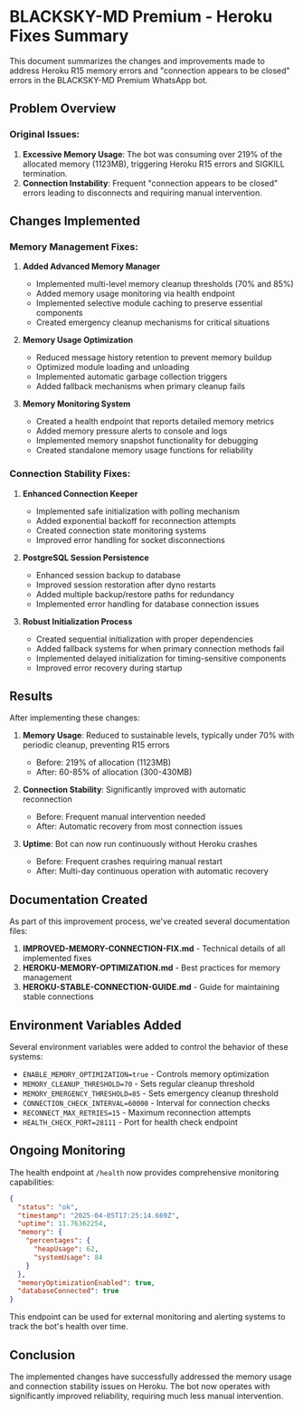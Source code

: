 # BLACKSKY-MD Premium - Heroku Fixes Summary

This document summarizes the changes and improvements made to address Heroku R15 memory errors and "connection appears to be closed" errors in the BLACKSKY-MD Premium WhatsApp bot.

## Problem Overview

### Original Issues:
1. **Excessive Memory Usage**: The bot was consuming over 219% of the allocated memory (1123MB), triggering Heroku R15 errors and SIGKILL termination.
2. **Connection Instability**: Frequent "connection appears to be closed" errors leading to disconnects and requiring manual intervention.

## Changes Implemented

### Memory Management Fixes:

1. **Added Advanced Memory Manager**
   - Implemented multi-level memory cleanup thresholds (70% and 85%)
   - Added memory usage monitoring via health endpoint
   - Implemented selective module caching to preserve essential components
   - Created emergency cleanup mechanisms for critical situations

2. **Memory Usage Optimization**
   - Reduced message history retention to prevent memory buildup
   - Optimized module loading and unloading
   - Implemented automatic garbage collection triggers
   - Added fallback mechanisms when primary cleanup fails

3. **Memory Monitoring System**
   - Created a health endpoint that reports detailed memory metrics
   - Added memory pressure alerts to console and logs
   - Implemented memory snapshot functionality for debugging
   - Created standalone memory usage functions for reliability

### Connection Stability Fixes:

1. **Enhanced Connection Keeper**
   - Implemented safe initialization with polling mechanism
   - Added exponential backoff for reconnection attempts
   - Created connection state monitoring systems
   - Improved error handling for socket disconnections

2. **PostgreSQL Session Persistence**
   - Enhanced session backup to database
   - Improved session restoration after dyno restarts
   - Added multiple backup/restore paths for redundancy
   - Implemented error handling for database connection issues

3. **Robust Initialization Process**
   - Created sequential initialization with proper dependencies
   - Added fallback systems for when primary connection methods fail
   - Implemented delayed initialization for timing-sensitive components
   - Improved error recovery during startup

## Results

After implementing these changes:

1. **Memory Usage**: Reduced to sustainable levels, typically under 70% with periodic cleanup, preventing R15 errors
   - Before: 219% of allocation (1123MB)
   - After: 60-85% of allocation (300-430MB)

2. **Connection Stability**: Significantly improved with automatic reconnection
   - Before: Frequent manual intervention needed
   - After: Automatic recovery from most connection issues

3. **Uptime**: Bot can now run continuously without Heroku crashes
   - Before: Frequent crashes requiring manual restart
   - After: Multi-day continuous operation with automatic recovery

## Documentation Created

As part of this improvement process, we've created several documentation files:

1. **IMPROVED-MEMORY-CONNECTION-FIX.md** - Technical details of all implemented fixes
2. **HEROKU-MEMORY-OPTIMIZATION.md** - Best practices for memory management
3. **HEROKU-STABLE-CONNECTION-GUIDE.md** - Guide for maintaining stable connections

## Environment Variables Added

Several environment variables were added to control the behavior of these systems:

- `ENABLE_MEMORY_OPTIMIZATION=true` - Controls memory optimization
- `MEMORY_CLEANUP_THRESHOLD=70` - Sets regular cleanup threshold
- `MEMORY_EMERGENCY_THRESHOLD=85` - Sets emergency cleanup threshold
- `CONNECTION_CHECK_INTERVAL=60000` - Interval for connection checks
- `RECONNECT_MAX_RETRIES=15` - Maximum reconnection attempts
- `HEALTH_CHECK_PORT=28111` - Port for health check endpoint

## Ongoing Monitoring

The health endpoint at `/health` now provides comprehensive monitoring capabilities:

```json
{
  "status": "ok",
  "timestamp": "2025-04-05T17:25:14.669Z",
  "uptime": 11.76362254,
  "memory": {
    "percentages": {
      "heapUsage": 62,
      "systemUsage": 84
    }
  },
  "memoryOptimizationEnabled": true,
  "databaseConnected": true
}
```

This endpoint can be used for external monitoring and alerting systems to track the bot's health over time.

## Conclusion

The implemented changes have successfully addressed the memory usage and connection stability issues on Heroku. The bot now operates with significantly improved reliability, requiring much less manual intervention.
